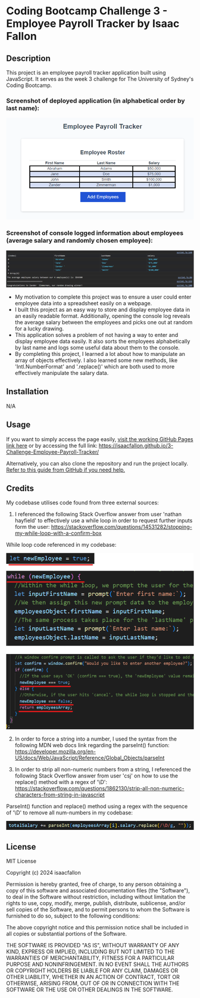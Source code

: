 # Coding Bootcamp Challenge 3 - Employee Payroll Tracker by Isaac Fallon

## Description

This project is an employee payroll tracker application built using JavaScript. It serves as the week 3 challenge for The University of Sydney's Coding Bootcamp.

### Screenshot of deployed application (in alphabetical order by last name):

![Screenshot showing completed application showing employee data added.](./Assets/3-Challenge-Payroll-Tracker_Employee-Data-Entered.png)

### Screenshot of console logged information about employees (average salary and randomly chosen employee):

![Screenshot showing completed application showing employee data added.](./Assets/3-Challenge-Payroll-Tracker_Console-log-with-employee-information-calculated.png)

- My motivation to complete this project was to ensure a user could enter employee data into a spreadsheet easily on a webpage.
- I built this project as an easy way to store and display employee data in an easily readable format. Additionally, opening the console log reveals the average salary between the employees and picks one out at random for a lucky drawing.
- This application solves a problem of not having a way to enter and display employee data easily. It also sorts the employees alphabetically by last name and logs some useful data about them to the console.
- By completing this project, I learned a lot about how to manipulate an array of objects effectively. I also learned some new methods, like 'Intl.NumberFormat' and '.replace()' which are both used to more effectively manipulate the salary data.

## Installation

N/A

## Usage

If you want to simply access the page easily, [visit the working GitHub Pages link here](https://isaacfallon.github.io/3-Challenge-Employee-Payroll-Tracker/) or by accessing the full link:
https://isaacfallon.github.io/3-Challenge-Employee-Payroll-Tracker/

Alternatively, you can also clone the repository and run the project locally. [Refer to this guide from GitHub if you need help.](https://docs.github.com/en/repositories/creating-and-managing-repositories/cloning-a-repository/)

## Credits

My codebase utilises code found from three external sources:

1. I referenced the following Stack Overflow answer from user 'nathan hayfield' to effectively use a while loop in order to request further inputs form the user: https://stackoverflow.com/questions/14531282/stopping-my-while-loop-with-a-confirm-box

While loop code referenced in my codebase:

![Screenshot showing while loop working to allow the user to add multiple users.](./Assets/3-Challenge-Payroll-Tracker_While-loop-solution.png)

2. In order to force a string into a number, I used the syntax from the following MDN web docs link regarding the parseInt() function:
   https://developer.mozilla.org/en-US/docs/Web/JavaScript/Reference/Global_Objects/parseInt

3. In order to strip all non-numeric numbers from a string, I referenced the following Stack Overflow answer from user 'csj' on how to use the replace() method with a regex of '\D': https://stackoverflow.com/questions/1862130/strip-all-non-numeric-characters-from-string-in-javascript

ParseInt() function and replace() method using a regex with the sequence of '\D' to remove all num-numbers in my codebase:

![Screenshot showing ParseInt() and  working to allow the user to add multiple users.](./Assets/3-Challenge-Payroll-Tracker_ParseInt&Regex.png)

## License

MIT License

Copyright (c) 2024 isaacfallon

Permission is hereby granted, free of charge, to any person obtaining a copy of this software and associated documentation files (the "Software"), to deal in the Software without restriction, including without limitation the rights to use, copy, modify, merge, publish, distribute, sublicense, and/or sell copies of the Software, and to permit persons to whom the Software is furnished to do so, subject to the following conditions:

The above copyright notice and this permission notice shall be included in all copies or substantial portions of the Software.

THE SOFTWARE IS PROVIDED "AS IS", WITHOUT WARRANTY OF ANY KIND, EXPRESS OR IMPLIED, INCLUDING BUT NOT LIMITED TO THE WARRANTIES OF MERCHANTABILITY, FITNESS FOR A PARTICULAR PURPOSE AND NONINFRINGEMENT. IN NO EVENT SHALL THE AUTHORS OR COPYRIGHT HOLDERS BE LIABLE FOR ANY CLAIM, DAMAGES OR OTHER LIABILITY, WHETHER IN AN ACTION OF CONTRACT, TORT OR OTHERWISE, ARISING FROM, OUT OF OR IN CONNECTION WITH THE SOFTWARE OR THE USE OR OTHER DEALINGS IN THE SOFTWARE.
